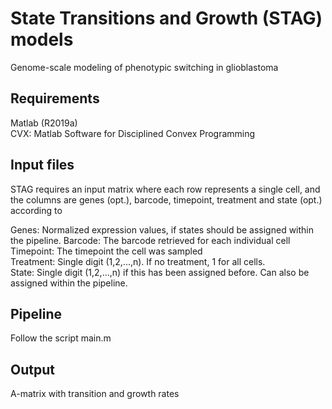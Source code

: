 # State Transitions and Growth (STAG) models
Genome-scale modeling of phenotypic switching in glioblastoma

## Requirements
Matlab (R2019a)  
CVX: Matlab Software for Disciplined Convex Programming

## Input files
STAG requires an input matrix where each row represents a single cell, and the columns are genes (opt.), barcode, timepoint, treatment and state (opt.) according to  

Genes: Normalized expression values, if states should be assigned within the pipeline.
Barcode: The barcode retrieved for each individual cell  
Timepoint: The timepoint the cell was sampled  
Treatment: Single digit (1,2,...,n). If no treatment, 1 for all cells.  
State: Single digit (1,2,...,n) if this has been assigned before. Can also be assigned within the pipeline.  

## Pipeline
Follow the script main.m

## Output
A-matrix with transition and growth rates

